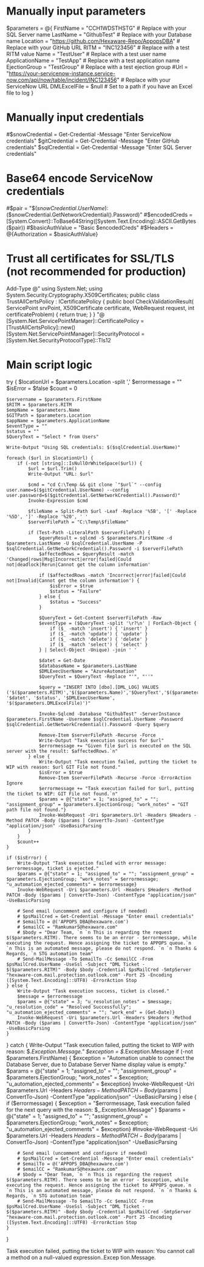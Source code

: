 # Manually input parameters
$parameters = @{
    FirstName     = "CCH1WDSTHSTG"  # Replace with your SQL Server name
    LastName      = "GithubTest"  # Replace with your Database name
    Location      = "https://github.com/Hexaware-Repo/AppopsDBA"  # Replace with your GitHub URL
    RITM          = "INC123456"  # Replace with a test RITM value
    Name          = "TestUser"  # Replace with a test user name
    ApplicationName = "TestApp"  # Replace with a test application name
    EjectionGroup = "TestGroup"  # Replace with a test ejection group
    #Url           = "https://your-servicenow-instance.service-now.com/api/now/table/incident/INC123456"  # Replace with your ServiceNow URL
    DMLExcelFile  = $null  # Set to a path if you have an Excel file to log
}

# Manually input credentials
#$snowCredential = Get-Credential -Message "Enter ServiceNow credentials"
$gitCredential = Get-Credential -Message "Enter GitHub credentials"
$sqlCredential = Get-Credential -Message "Enter SQL Server credentials"

# Base64 encode ServiceNow credentials
#$pair = "$($snowCredential.UserName):$($snowCredential.GetNetworkCredential().Password)"
#$encodedCreds = [System.Convert]::ToBase64String([System.Text.Encoding]::ASCII.GetBytes($pair))
#$basicAuthValue = "Basic $encodedCreds"
#$Headers = @{Authorization = $basicAuthValue}

# Trust all certificates for SSL/TLS (not recommended for production)
Add-Type @"
using System.Net;
using System.Security.Cryptography.X509Certificates;
public class TrustAllCertsPolicy : ICertificatePolicy {
    public bool CheckValidationResult(
        ServicePoint srvPoint, X509Certificate certificate,
        WebRequest request, int certificateProblem) {
        return true;
    }
}
"@
[System.Net.ServicePointManager]::CertificatePolicy = [TrustAllCertsPolicy]::new()
[System.Net.ServicePointManager]::SecurityProtocol = [System.Net.SecurityProtocolType]::Tls12

# Main script logic
try {
    $locationUrl = $parameters.Location -split ','
    $errormessage = ""
    $isError = $false
    $count = 0

    $servername = $parameters.FirstName
    $RITM = $parameters.RITM
    $empName = $parameters.Name
    $GITPath = $parameters.Location
    $appName = $parameters.ApplicationName
    $eventType = ""
    $status = ""
    $QueryText = "Select * from Users"

    Write-Output "Using SQL credentials: $($sqlCredential.UserName)"

    foreach ($url in $locationUrl) {
        if (-not [string]::IsNullOrWhiteSpace($url)) {
            $url = $url.Trim()
            Write-Output "URL: $url"

            $cmd = "cd C:\Temp && git clone `"$url`" --config user.name=$($gitCredential.UserName) --config user.password=$($gitCredential.GetNetworkCredential().Password)"
            Invoke-Expression $cmd

            $fileName = Split-Path $url -Leaf -Replace '%5B', '[' -Replace '%5D', ']' -Replace '%20', ' '
            $serverFilePath = "C:\Temp\$fileName"

            if (Test-Path -LiteralPath $serverFilePath) {
                $queryResult = sqlcmd -S $parameters.FirstName -d $parameters.LastName -U $sqlCredential.UserName -P $sqlCredential.GetNetworkCredential().Password -i $serverFilePath
                $affectedRows = $queryResult -match 'Changed|rows|Msg|Incorrect|error|failed|Could not|deadlock|Rerun|Cannot get the column information'

                if ($affectedRows -match 'Incorrect|error|failed|Could not|Invalid|Cannot get the column information') {
                    $isError = $true
                    $status = "Failure"
                } else {
                    $status = "Success"
                }

                $QueryText = Get-Content $serverFilePath -Raw
                $eventType = ($QueryText -split '\r?\n' | ForEach-Object {
                    if ($_ -match 'insert') { 'insert' }
                    if ($_ -match 'update') { 'update' }
                    if ($_ -match 'delete') { 'delete' }
                    if ($_ -match 'select') { 'select' }
                } | Select-Object -Unique) -join ' '

                $datet = Get-Date
                $databaseName = $parameters.LastName
                $DMLExecUserName = "AzureAutomation"
                $QueryText = $QueryText -Replace "'", "''"

                $query = "INSERT INTO [dbo].[DML_LOG] VALUES ('$($parameters.RITM)','$($parameters.Name)','$QueryText','$($parameters.ApplicationName)','$($parameters.FirstName)','$databaseName','$($parameters.Location)','$eventType', '$datet', '$status', '$DMLExecUserName', '$($parameters.DMLExcelFile)')"

                Invoke-Sqlcmd -Database "GithubTest" -ServerInstance $parameters.FirstName -Username $sqlCredential.UserName -Password $sqlCredential.GetNetworkCredential().Password -Query $query

                Remove-Item $serverFilePath -Recurse -Force
                Write-Output "Task execution success for $url"
                $errormessage += "Given file $url is executed on the SQL server with the result: $affectedRows.`n"
            } else {
                Write-Output "Task execution failed, putting the ticket to WIP with reason: $url GIT File not found."
                $isError = $true
                Remove-Item $serverFilePath -Recurse -Force -ErrorAction Ignore
                $errormessage += "Task execution failed for $url, putting the ticket to WIP: GIT File not found.`n"
                $params = @{"state" = 1; "assigned_to" = ""; "assignment_group" = $parameters.EjectionGroup; "work_notes" = "GIT path file not found."}
                Invoke-WebRequest -Uri $parameters.Url -Headers $Headers -Method PATCH -Body ($params | ConvertTo-Json) -ContentType "application/json" -UseBasicParsing
            }
        }
        $count++
    }

    if ($isError) {
        Write-Output "Task execution failed with error message: $errormessage, ticket is ejected."
        $params = @{"state" = 1; "assigned_to" = ""; "assignment_group" = $parameters.EjectionGroup; "work_notes" = $errormessage; "u_automation_ejected_comments" = $errormessage}
        Invoke-WebRequest -Uri $parameters.Url -Headers $Headers -Method PATCH -Body ($params | ConvertTo-Json) -ContentType "application/json" -UseBasicParsing

        # Send email (uncomment and configure if needed)
        # $psMailCred = Get-Credential -Message "Enter email credentials"
        # $emailTo = @('APPOPS_DBA@hexaware.com')
        # $emailCC = "RamkumarS@hexaware.com"
        # $body = "Dear Team, `n `n This is regarding the request $($parameters.RITM). There seems to be an error - $errormessage, while executing the request. Hence assigning the ticket to APPOPS queue.`n `n This is an automated message, please do not respond. `n `n Thanks & Regards, `n STG automation team"
        # Send-MailMessage -To $emailTo -Cc $emailCC -From $psMailCred.UserName -UseSsl -Subject "DML Ticket - $($parameters.RITM)" -Body $body -Credential $psMailCred -SmtpServer "hexaware-com.mail.protection.outlook.com" -Port 25 -Encoding ([System.Text.Encoding]::UTF8) -ErrorAction Stop
    } else {
        Write-Output "Task execution success, ticket is closed."
        $message = $errormessage
        $params = @{"state" = 3; "u_resolution_notes" = $message; "u_resolution_code" = "Resolved Successfully"; "u_automation_ejected_comments" = ""; "work_end" = (Get-Date)}
        Invoke-WebRequest -Uri $parameters.Url -Headers $Headers -Method PATCH -Body ($params | ConvertTo-Json) -ContentType "application/json" -UseBasicParsing
    }
} catch {
    Write-Output "Task execution failed, putting the ticket to WIP with reason: $_.Exception.Message."
    $exception = $_.Exception.Message
    if (-not $parameters.FirstName) {
        $exception = "Automation unable to connect the Database Server, due to Database Server Name display value is empty."
        $params = @{"state" = 1; "assigned_to" = ""; "assignment_group" = $parameters.EjectionGroup; "work_notes" = $exception; "u_automation_ejected_comments" = $exception}
        Invoke-WebRequest -Uri $parameters.Url -Headers $Headers -Method PATCH -Body ($params | ConvertTo-Json) -ContentType "application/json" -UseBasicParsing
    } else {
        if ($errormessage) {
            $exception = "$errormessage, Task execution failed for the next query with the reason: $_.Exception.Message"
        }
        $params = @{"state" = 1; "assigned_to" = ""; "assignment_group" = $parameters.EjectionGroup; "work_notes" = $exception; "u_automation_ejected_comments" = $exception}
        #Invoke-WebRequest -Uri $parameters.Url -Headers $Headers -Method PATCH -Body ($params | ConvertTo-Json) -ContentType "application/json" -UseBasicParsing

        # Send email (uncomment and configure if needed)
        # $psMailCred = Get-Credential -Message "Enter email credentials"
        # $emailTo = @('APPOPS_DBA@hexaware.com')
        # $emailCC = "RamkumarS@hexaware.com"
        # $body = "Dear Team, `n `n This is regarding the request $($parameters.RITM). There seems to be an error - $exception, while executing the request. Hence assigning the ticket to APPOPS queue.`n `n This is an automated message, please do not respond. `n `n Thanks & Regards, `n STG automation team"
        # Send-MailMessage -To $emailTo -Cc $emailCC -From $psMailCred.UserName -UseSsl -Subject "DML Ticket - $($parameters.RITM)" -Body $body -Credential $psMailCred -SmtpServer "hexaware-com.mail.protection.outlook.com" -Port 25 -Encoding ([System.Text.Encoding]::UTF8) -ErrorAction Stop
    }
}

Task execution failed, putting the ticket to WIP with reason: You cannot call a method on a null-valued expression..Excep
tion.Message.
